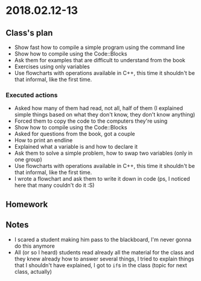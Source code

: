 # 2018.02.12-13 #

## Class's plan ##
- Show fast how to compile a simple program using the command line
- Show how to compile using the Code::Blocks
- Ask them for examples that are difficult to understand from the book
- Exercises using only variables
- Use flowcharts with operations available in C++, this time it shouldn't be that
  informal, like the first time.

### Executed actions ##
- Asked how many of them had read, not all, half of them (I explained simple things based on what they don't know, they don't know anything)
- Forced them to copy the code to the computers they're using
- Show how to compile using the Code::Blocks
- Asked for questions from the book, got a couple
- How to print an endline
- Explained what a variable is and how to declare it
- Ask them to solve a simple problem, how to swap two variables (only in one group)
- Use flowcharts with operations available in C++, this time it shouldn't be that informal, like the first time.
- I wrote a flowchart and ask them to write it down in code (ps, I noticed here that many couldn't do it :S)

## Homework ##

## Notes ##
- I scared a student making him pass to the blackboard, I'm never gonna do this anymore
- All (or so I heard) students read already all the material for the class and they knew
  already how to answer several things, I tried to explain things that I shouldn't have
  explained, I got to `if`s in the class (topic for next class, actually)
